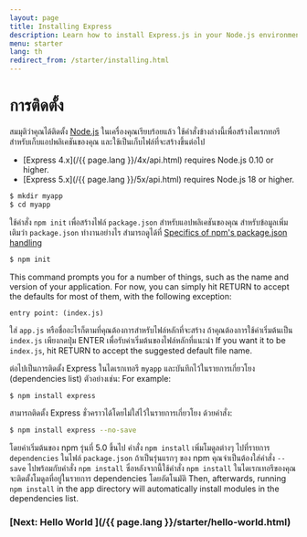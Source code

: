 ```yaml
---
layout: page
title: Installing Express
description: Learn how to install Express.js in your Node.js environment, including setting up your project directory and managing dependencies with npm.
menu: starter
lang: th
redirect_from: /starter/installing.html
---
```


# การติดตั้ง

สมมุติว่าคุณได้ติดตั้ง [Node.js](https://nodejs.org/) ในเครื่องคุณเรียบร้อยแล้ว ใช้คำสั่งข้างล่างนี้เพื่อสร้างไดเรกทอรีสำหรับเก็บแอปพลิเคชันของคุณ และใช้เป็นเก็บไฟล์ที่จะสร้างขึ้นต่อไป

- [Express 4.x](/{{ page.lang }}/4x/api.html) requires Node.js 0.10 or higher.
- [Express 5.x](/{{ page.lang }}/5x/api.html) requires Node.js 18 or higher.

```bash
$ mkdir myapp
$ cd myapp
```

ใช้คำสั่ง `npm init` เพื่อสร้างไฟล์ `package.json` สำหรับแอปพลิเคชันของคุณ
สำหรับข้อมูลเพิ่มเติมว่า `package.json` ทำงานอย่างไร สำมารถดูได้ที่ [Specifics of npm's package.json handling](https://docs.npmjs.com/files/package.json)

```bash
$ npm init
```

This command prompts you for a number of things, such as the name and version of your application.
For now, you can simply hit RETURN to accept the defaults for most of them, with the following exception:

```
entry point: (index.js)
```

ใส่ `app.js` หรือชื่ออะไรก็ตามที่คุณต้องการสำหรับไฟล์หลักที่จะสร้าง ถ้าคุณต้องการใช้ค่าเริ่มต้นเป็น `index.js` เพียงกดปุ่ม ENTER เพื่อรับค่าเริ่มต้นของไฟล์หลักที่แนะนำ If you want it to be `index.js`, hit RETURN to accept the suggested default file name.

ต่อไปเป็นการติดตั้ง Express ในไดเรกเทอรี `myapp` และบันทึกไว้ในรายการเกี่ยวโยง (dependencies list) ตัวอย่างเช่น: For example:

```bash
$ npm install express
```

สามารถติดตั้ง Express ชั่วคราวได้โดยไม่ใส่ไว้ในรายการเกี่ยวโยง ด้วยคำสั่ง:

```bash
$ npm install express --no-save
```

<div class="doc-box doc-info" markdown="1">

โดยค่าเริ่มต้นของ npm รุ่นที่ 5.0 ขึ้นไป คำสั่ง `npm install` เพิ่มโมดูลต่างๆ ไปที่รายการ `dependencies` ในไฟล์ `package.json` ถ้าเป็นรุ่นแรกๆ ของ npm คุณจำเป็นต้องใส่คำสั่ง `--save` ไปพร้อมกับคำสั่ง `npm install` ซึ่อหลังจากนี้ใช้คำสั่ง `npm install` ในไดเรกเทอรีของคุณ จะติดตั้งโมดูลที่อยู่ในรายการ dependencies โดยอัตโนมัติ
 Then, afterwards, running `npm install` in the app directory will automatically install modules in the dependencies list.
</div>

### [Next: Hello World ](/{{ page.lang }}/starter/hello-world.html)
